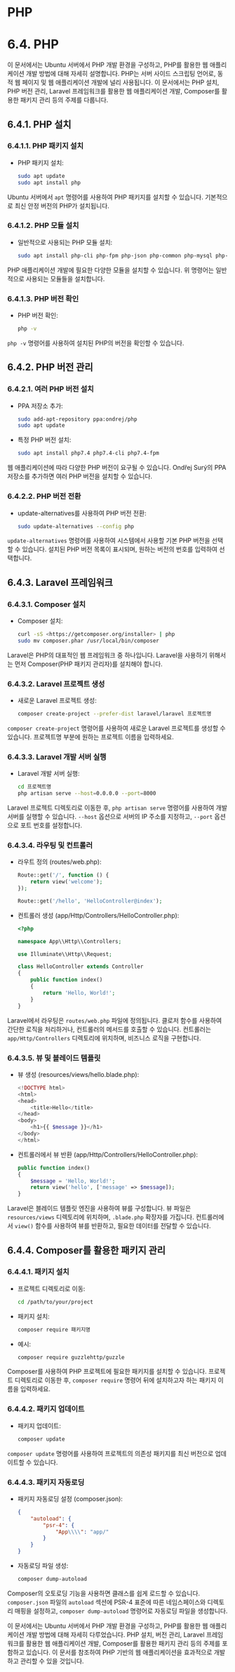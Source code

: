 # PHP

# 6.4. PHP

이 문서에서는 Ubuntu 서버에서 PHP 개발 환경을 구성하고, PHP를 활용한 웹 애플리케이션 개발 방법에 대해 자세히 설명합니다. PHP는 서버 사이드 스크립팅 언어로, 동적 웹 페이지 및 웹 애플리케이션 개발에 널리 사용됩니다. 이 문서에서는 PHP 설치, PHP 버전 관리, Laravel 프레임워크를 활용한 웹 애플리케이션 개발, Composer를 활용한 패키지 관리 등의 주제를 다룹니다.

## 6.4.1. PHP 설치

### 6.4.1.1. PHP 패키지 설치

- PHP 패키지 설치:
    
    ```bash
    sudo apt update
    sudo apt install php
    
    ```
    

Ubuntu 서버에서 `apt` 명령어를 사용하여 PHP 패키지를 설치할 수 있습니다. 기본적으로 최신 안정 버전의 PHP가 설치됩니다.

### 6.4.1.2. PHP 모듈 설치

- 일반적으로 사용되는 PHP 모듈 설치:
    
    ```bash
    sudo apt install php-cli php-fpm php-json php-common php-mysql php-zip php-gd php-mbstring php-curl php-xml php-pear php-bcmath
    
    ```
    

PHP 애플리케이션 개발에 필요한 다양한 모듈을 설치할 수 있습니다. 위 명령어는 일반적으로 사용되는 모듈들을 설치합니다.

### 6.4.1.3. PHP 버전 확인

- PHP 버전 확인:
    
    ```bash
    php -v
    
    ```
    

`php -v` 명령어를 사용하여 설치된 PHP의 버전을 확인할 수 있습니다.

## 6.4.2. PHP 버전 관리

### 6.4.2.1. 여러 PHP 버전 설치

- PPA 저장소 추가:
    
    ```bash
    sudo add-apt-repository ppa:ondrej/php
    sudo apt update
    
    ```
    
- 특정 PHP 버전 설치:
    
    ```bash
    sudo apt install php7.4 php7.4-cli php7.4-fpm
    
    ```
    

웹 애플리케이션에 따라 다양한 PHP 버전이 요구될 수 있습니다. Ondřej Surý의 PPA 저장소를 추가하면 여러 PHP 버전을 설치할 수 있습니다.

### 6.4.2.2. PHP 버전 전환

- update-alternatives를 사용하여 PHP 버전 전환:
    
    ```bash
    sudo update-alternatives --config php
    
    ```
    

`update-alternatives` 명령어를 사용하여 시스템에서 사용할 기본 PHP 버전을 선택할 수 있습니다. 설치된 PHP 버전 목록이 표시되며, 원하는 버전의 번호를 입력하여 선택합니다.

## 6.4.3. Laravel 프레임워크

### 6.4.3.1. Composer 설치

- Composer 설치:
    
    ```bash
    curl -sS <https://getcomposer.org/installer> | php
    sudo mv composer.phar /usr/local/bin/composer
    
    ```
    

Laravel은 PHP의 대표적인 웹 프레임워크 중 하나입니다. Laravel을 사용하기 위해서는 먼저 Composer(PHP 패키지 관리자)를 설치해야 합니다.

### 6.4.3.2. Laravel 프로젝트 생성

- 새로운 Laravel 프로젝트 생성:
    
    ```bash
    composer create-project --prefer-dist laravel/laravel 프로젝트명
    
    ```
    

`composer create-project` 명령어를 사용하여 새로운 Laravel 프로젝트를 생성할 수 있습니다. 프로젝트명 부분에 원하는 프로젝트 이름을 입력하세요.

### 6.4.3.3. Laravel 개발 서버 실행

- Laravel 개발 서버 실행:
    
    ```bash
    cd 프로젝트명
    php artisan serve --host=0.0.0.0 --port=8000
    
    ```
    

Laravel 프로젝트 디렉토리로 이동한 후, `php artisan serve` 명령어를 사용하여 개발 서버를 실행할 수 있습니다. `--host` 옵션으로 서버의 IP 주소를 지정하고, `--port` 옵션으로 포트 번호를 설정합니다.

### 6.4.3.4. 라우팅 및 컨트롤러

- 라우트 정의 (routes/web.php):
    
    ```php
    Route::get('/', function () {
        return view('welcome');
    });
    
    Route::get('/hello', 'HelloController@index');
    
    ```
    
- 컨트롤러 생성 (app/Http/Controllers/HelloController.php):
    
    ```php
    <?php
    
    namespace App\\Http\\Controllers;
    
    use Illuminate\\Http\\Request;
    
    class HelloController extends Controller
    {
        public function index()
        {
            return 'Hello, World!';
        }
    }
    
    ```
    

Laravel에서 라우팅은 `routes/web.php` 파일에 정의됩니다. 클로저 함수를 사용하여 간단한 로직을 처리하거나, 컨트롤러의 메서드를 호출할 수 있습니다. 컨트롤러는 `app/Http/Controllers` 디렉토리에 위치하며, 비즈니스 로직을 구현합니다.

### 6.4.3.5. 뷰 및 블레이드 템플릿

- 뷰 생성 (resources/views/hello.blade.php):
    
    ```php
    <!DOCTYPE html>
    <html>
    <head>
        <title>Hello</title>
    </head>
    <body>
        <h1>{{ $message }}</h1>
    </body>
    </html>
    
    ```
    
- 컨트롤러에서 뷰 반환 (app/Http/Controllers/HelloController.php):
    
    ```php
    public function index()
    {
        $message = 'Hello, World!';
        return view('hello', ['message' => $message]);
    }
    
    ```
    

Laravel은 블레이드 템플릿 엔진을 사용하여 뷰를 구성합니다. 뷰 파일은 `resources/views` 디렉토리에 위치하며, `.blade.php` 확장자를 가집니다. 컨트롤러에서 `view()` 함수를 사용하여 뷰를 반환하고, 필요한 데이터를 전달할 수 있습니다.

## 6.4.4. Composer를 활용한 패키지 관리

### 6.4.4.1. 패키지 설치

- 프로젝트 디렉토리로 이동:
    
    ```bash
    cd /path/to/your/project
    
    ```
    
- 패키지 설치:
    
    ```bash
    composer require 패키지명
    
    ```
    
- 예시:
    
    ```bash
    composer require guzzlehttp/guzzle
    
    ```
    

Composer를 사용하여 PHP 프로젝트에 필요한 패키지를 설치할 수 있습니다. 프로젝트 디렉토리로 이동한 후, `composer require` 명령어 뒤에 설치하고자 하는 패키지 이름을 입력하세요.

### 6.4.4.2. 패키지 업데이트

- 패키지 업데이트:
    
    ```bash
    composer update
    
    ```
    

`composer update` 명령어를 사용하여 프로젝트의 의존성 패키지를 최신 버전으로 업데이트할 수 있습니다.

### 6.4.4.3. 패키지 자동로딩

- 패키지 자동로딩 설정 (composer.json):
    
    ```json
    {
        "autoload": {
            "psr-4": {
                "App\\\\": "app/"
            }
        }
    }
    
    ```
    
- 자동로딩 파일 생성:
    
    ```bash
    composer dump-autoload
    
    ```
    

Composer의 오토로딩 기능을 사용하면 클래스를 쉽게 로드할 수 있습니다. `composer.json` 파일의 `autoload` 섹션에 PSR-4 표준에 따른 네임스페이스와 디렉토리 매핑을 설정하고, `composer dump-autoload` 명령어로 자동로딩 파일을 생성합니다.

이 문서에서는 Ubuntu 서버에서 PHP 개발 환경을 구성하고, PHP를 활용한 웹 애플리케이션 개발 방법에 대해 자세히 다루었습니다. PHP 설치, 버전 관리, Laravel 프레임워크를 활용한 웹 애플리케이션 개발, Composer를 활용한 패키지 관리 등의 주제를 포함하고 있습니다. 이 문서를 참조하여 PHP 기반의 웹 애플리케이션을 효과적으로 개발하고 관리할 수 있을 것입니다.

```

```